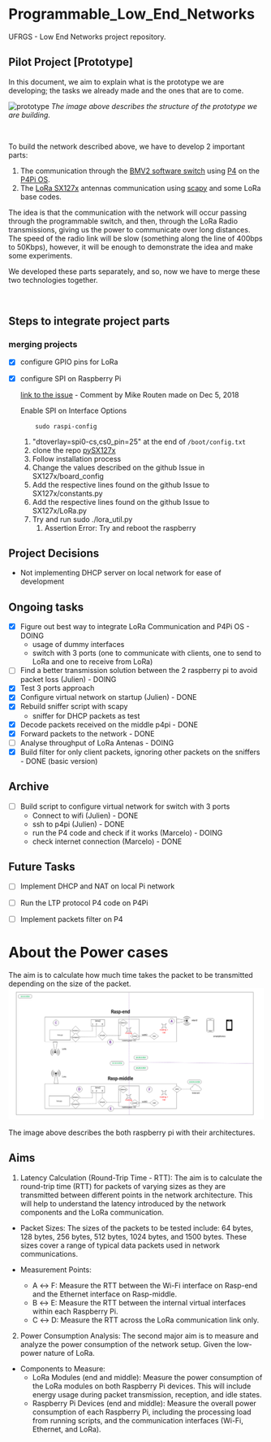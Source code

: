 # Programmable_Low_End_Networks
UFRGS - Low End Networks project repository.

## Pilot Project [Prototype]

In this document, we aim to explain what is the prototype we are developing; the tasks we already made and the ones that are to come.

![prototype](https://github.com/ComputerNetworks-UFRGS/Programmable_Low_End_Networks/assets/103913045/d92c94cd-479a-4a5c-883f-a585edb2414b)
_The image above describes the structure of the prototype we are building._

<br/>

To build the network described above, we have to develop 2 important parts:

1. The communication through the [BMV2 software switch](https://github.com/p4lang/behavioral-model) using [P4](https://github.com/p4lang) on the [P4Pi OS](https://github.com/p4lang/p4pi).
2. The [LoRa SX127x](https://www.dragino.com/products/lora/item/106-lora-gps-hat.html) antennas communication using [scapy](https://scapy.net/) and some LoRa base codes.

The idea is that the communication with the network will occur passing through the programmable switch, and then, through the LoRa Radio transmissions, giving us the power to communicate over long distances. The speed of the radio link will be slow (something along the line of 400bps to 50Kbps), however, it will be enough to demonstrate the idea and make some experiments.
<br/>

We developed these parts separately, and so, now we have to merge these two technologies together.

<br/>

## Steps to integrate project parts
      
### merging projects
- [X] configure GPIO pins for LoRa
- [X] configure SPI on Raspberry Pi

    [link to the issue](https://github.com/mayeranalytics/pySX127x/issues/21) - Comment by Mike Routen made on Dec 5, 2018

    Enable SPI on Interface Options
    ```console
        sudo raspi-config
    ```

    1. "dtoverlay=spi0-cs,cs0_pin=25" at the end of `/boot/config.txt`
    2. clone the repo [pySX127x](https://github.com/mayeranalytics/pySX127x)
    3. Follow installation process
    4. Change the values described on the github Issue in SX127x/board_config
    5. Add the respective lines found on the github Issue to SX127x/constants.py
    6. Add the respective lines found on the github Issue to SX127x/LoRa.py
    7. Try and run sudo ./lora_util.py
        1. Assertion Error: Try and reboot the raspberry

## Project Decisions
- Not implementing DHCP server on local network for ease of development

## Ongoing tasks
- [X] Figure out best way to integrate LoRa Communication and P4Pi OS - DOING
    - usage of dummy interfaces
    - switch with 3 ports (one to communicate with clients, one to send to LoRa and one to receive from LoRa)
- [ ] Find a better transmission solution between the 2 raspberry pi to avoid packet loss (Julien) - DOING
- [X] Test 3 ports approach
- [X] Configure virtual network on startup (Julien) - DONE
- [X] Rebuild sniffer script with scapy
    - sniffer for DHCP packets as test 
- [X] Decode packets received on the middle p4pi - DONE
- [X] Forward packets to the network - DONE
- [ ] Analyse throughput of LoRa Antenas - DOING
- [X] Build filter for only client packets, ignoring other packets on the sniffers - DONE (basic version)

## Archive
- [ ] Build script to configure virtual network for switch with 3 ports
    - Connect to wifi (Julien) - DONE
    - ssh to p4pi (Julien) - DONE
    - run the P4 code and check if it works (Marcelo) - DOING
    - check internet connection (Marcelo) - DONE

## Future Tasks
- [ ] Implement DHCP and NAT on local Pi network
- [ ] Run the LTP protocol P4 code on P4Pi
- [ ] Implement packets filter on P4


# About the Power cases
The aim is to calculate how much time takes the packet to be transmitted depending on the size of the packet.
![power.png](https://github.com/ComputerNetworks-UFRGS/Programmable_Low_End_Networks/blob/main/Documentation/assets/power.png)

The image above describes the both raspberry pi with their architectures.

## Aims
1. Latency Calculation (Round-Trip Time - RTT):
The aim is to calculate the round-trip time (RTT) for packets of varying sizes as they are transmitted between different points in the network architecture. This will help to understand the latency introduced by the network components and the LoRa communication.

- Packet Sizes: The sizes of the packets to be tested include: 64 bytes, 128 bytes, 256 bytes, 512 bytes, 1024 bytes, and 1500 bytes. These sizes cover a range of typical data packets used in network communications.

- Measurement Points:
    - A ↔ F: Measure the RTT between the Wi-Fi interface on Rasp-end and the Ethernet interface on Rasp-middle.
    - B ↔ E: Measure the RTT between the internal virtual interfaces within each Raspberry Pi.
    - C ↔ D: Measure the RTT across the LoRa communication link only.

2. Power Consumption Analysis:
The second major aim is to measure and analyze the power consumption of the network setup. Given the low-power nature of LoRa.

- Components to Measure:
    - LoRa Modules (end and middle): Measure the power consumption of the LoRa modules on both Raspberry Pi devices. This will include energy usage during packet transmission, reception, and idle states.
    - Raspberry Pi Devices (end and middle): Measure the overall power consumption of each Raspberry Pi, including the processing load from running scripts, and the communication interfaces (Wi-Fi, Ethernet, and LoRa).